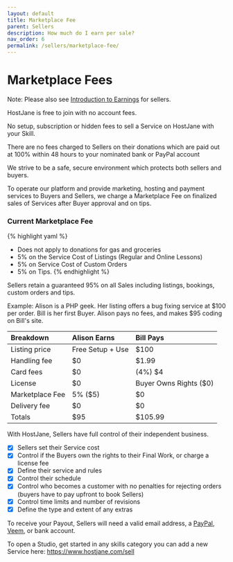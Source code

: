 ```yaml
---
layout: default
title: Marketplace Fee
parent: Sellers
description: How much do I earn per sale?
nav_order: 6
permalink: /sellers/marketplace-fee/
---
```


# Marketplace Fees

<span class="blue">Note: Please also see [Introduction to Earnings](/sellers/earnings/) for sellers.</span>

HostJane is free to join with no account fees. 

<span class="green">No setup, subscription or hidden fees to sell a Service on HostJane with your Skill.<span>

<span class="yellow">There are no fees charged to Sellers on their donations which are paid out at 100% within 48 hours to your nominated bank or PayPal account</span>

We strive to be a safe, secure environment which protects both sellers and buyers.

To operate our platform and provide marketing, hosting and payment services to Buyers and Sellers, we charge a Marketplace Fee on finalized sales of Services after Buyer approval and on tips.

### Current Marketplace Fee

{% highlight yaml %}
- Does not apply to donations for gas and groceries
- 5% on the Service Cost of Listings (Regular and Online Lessons)
- 5% on Service Cost of Custom Orders
- 5% on Tips.
{% endhighlight %}

<span class="yellow">Sellers retain a guaranteed 95% on all Sales including listings, bookings, custom orders and tips.</span>


Example: Alison is a PHP geek. Her listing offers a bug fixing service at $100 per order. Bill is her first Buyer. Alison pays no fees, and makes $95 coding on Bill's site.

| Breakdown       | Alison Earns       | Bill Pays |
|:-------------|:------------------|:------|
| Listing price           | Free Setup + Use | $100  |
| Handling fee | $0   | $1.99  |
| Card fees        | $0      | (4%) $4   |
| License           | $0 | Buyer Owns Rights ($0)  |
| Marketplace Fee | 5% ($5)   | $0  |
| Delivery fee         | $0     | $0   |
| Totals           | $95 | $105.99  |

With HostJane, Sellers have full control of their independent business.

- [x] Sellers set their Service cost
- [x] Control if the Buyers own the rights to their Final Work, or charge a license fee
- [x] Define their service and rules
- [x] Control their schedule
- [x] Control who becomes a customer with no penalties for rejecting orders (buyers have to pay upfront to book Sellers)
- [x] Control time limits and number of revisions
- [x] Define the type and extent of any extras

<span class="yellow">To receive your Payout, Sellers will need a valid email address, a [PayPal](https://www.paypal.com/)</a>, [Veem](https://www.veem.com/getpaid/), or bank account.</span>

To open a Studio, get started in any skills category you can add a new Service here: https://www.hostjane.com/sell